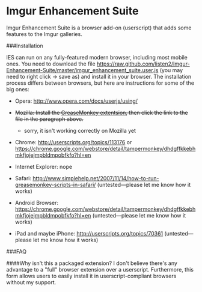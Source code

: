 Imgur Enhancement Suite
=======================

Imgur Enhancement Suite is a browser add-on (userscript) that adds some features to the Imgur galleries.

###Installation

IES can run on any fully-featured modern browser, including most mobile ones. You need to download the file https://raw.github.com/listen2/Imgur-Enhancement-Suite/master/imgur_enhancement_suite.user.js (you may need to right click -> save as) and install it in your browser. The installation process differs between browsers, but here are instructions for some of the big ones:

* Opera: http://www.opera.com/docs/userjs/using/

* ~~Mozilla: Install the [GreaseMonkey extentsion](https://addons.mozilla.org/en-US/firefox/addon/greasemonkey/), then click the link to the file in the paragraph above.~~
    * sorry, it isn't working correctly on Mozilla yet

* Chrome: http://userscripts.org/topics/113176 or https://chrome.google.com/webstore/detail/tampermonkey/dhdgffkkebhmkfjojejmpbldmpobfkfo?hl=en

* Internet Explorer: nope

* Safari: http://www.simplehelp.net/2007/11/14/how-to-run-greasemonkey-scripts-in-safari/ (untested—please let me know how it works)

* Android Browser: https://chrome.google.com/webstore/detail/tampermonkey/dhdgffkkebhmkfjojejmpbldmpobfkfo?hl=en (untested—please let me know how it works)

* iPad and maybe iPhone: http://userscripts.org/topics/70361 (untested—please let me know how it works)

###FAQ

####Why isn't this a packaged extension?
I don't believe there's any advantage to a "full" browser extension over a userscript. Furthermore, this form allows users to easily install it in userscript-compliant browsers without my support.
